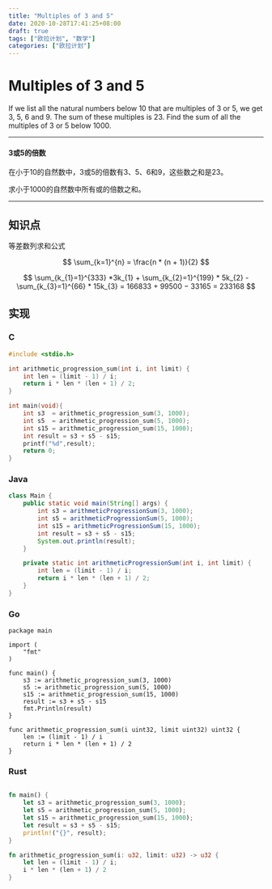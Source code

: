 ```yaml
---
title: "Multiples of 3 and 5"
date: 2020-10-28T17:41:25+08:00
draft: true
tags: ["欧拉计划", "数学"]
categories: ["欧拉计划"]
---
```


Multiples of 3 and 5
=======

If we list all the natural numbers below 10 that are multiples of 3 or 5, we get 3, 5, 6 and 9. The sum of these multiples is 23.
Find the sum of all the multiples of 3 or 5 below 1000.

---

#### 3或5的倍数

在小于10的自然数中，3或5的倍数有3、5、6和9，这些数之和是23。

求小于1000的自然数中所有或的倍数之和。

---


## 知识点

等差数列求和公式

$$
    \sum_{k=1}^{n} = \frac{n * (n + 1)}{2}
$$

$$
    \sum_{k_{1}=1}^{333} *3k_{1} + \sum_{k_{2}=1}^{199} * 5k_{2} - \sum_{k_{3}=1}^{66} * 15k_{3} = 166833 + 99500 − 33165 = 233168
$$



## 实现

### C

```C
#include <stdio.h>

int arithmetic_progression_sum(int i, int limit) {
	int len = (limit - 1) / i;
	return i * len * (len + 1) / 2;
}

int main(void){
    int s3  = arithmetic_progression_sum(3, 1000);
    int s5  = arithmetic_progression_sum(5, 1000);
    int s15 = arithmetic_progression_sum(15, 1000);
    int result = s3 + s5 - s15;
    printf("%d",result);
    return 0;
}

```

### Java

```Java
class Main {
    public static void main(String[] args) {
        int s3 = arithmeticProgressionSum(3, 1000);
        int s5 = arithmeticProgressionSum(5, 1000);
        int s15 = arithmeticProgressionSum(15, 1000);
        int result = s3 + s5 - s15;
        System.out.println(result);
    }

    private static int arithmeticProgressionSum(int i, int limit) {
        int len = (limit - 1) / i;
        return i * len * (len + 1) / 2;
    }
}
```

### Go

```Golang
package main

import (
	"fmt"
)

func main() {
	s3 := arithmetic_progression_sum(3, 1000)
	s5 := arithmetic_progression_sum(5, 1000)
	s15 := arithmetic_progression_sum(15, 1000)
	result := s3 + s5 - s15
	fmt.Println(result)
}

func arithmetic_progression_sum(i uint32, limit uint32) uint32 {
	len := (limit - 1) / i
	return i * len * (len + 1) / 2
}

```


### Rust

```Rust

fn main() {
    let s3 = arithmetic_progression_sum(3, 1000);
    let s5 = arithmetic_progression_sum(5, 1000);
    let s15 = arithmetic_progression_sum(15, 1000);
    let result = s3 + s5 - s15;
    println!("{}", result);
}

fn arithmetic_progression_sum(i: u32, limit: u32) -> u32 {
    let len = (limit - 1) / i;
    i * len * (len + 1) / 2
}

```






